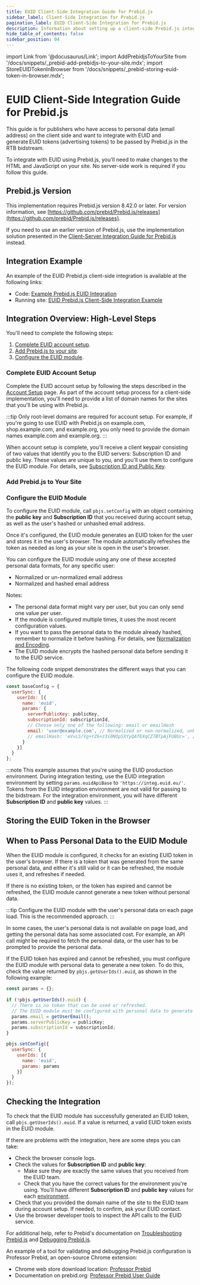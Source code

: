 ```yaml
---
title: EUID Client-Side Integration Guide for Prebid.js
sidebar_label: Client-Side Integration for Prebid.js
pagination_label: EUID Client-Side Integration for Prebid.js
description: Information about setting up a client-side Prebid.js integration.
hide_table_of_contents: false
sidebar_position: 04
---
```


import Link from '@docusaurus/Link';
import AddPrebidjsToYourSite from '/docs/snippets/_prebid-add-prebidjs-to-your-site.mdx';
import StoreEUIDTokenInBrowser from '/docs/snippets/_prebid-storing-euid-token-in-browser.mdx';

# EUID Client-Side Integration Guide for Prebid.js

This guide is for publishers who have access to <Link href="../ref-info/glossary-uid#gl-personal-data">personal data</Link> (email address) on the client side and want to integrate with EUID and generate <Link href="../ref-info/glossary-uid#gl-euid-token">EUID tokens</Link> (advertising tokens) to be passed by Prebid.js in the RTB <Link href="../ref-info/glossary-uid#gl-bidstream">bidstream</Link>.

To integrate with EUID using Prebid.js, you'll need to make changes to the HTML and JavaScript on your site. No server-side work is required if you follow this guide.

## Prebid.js Version

This implementation requires Prebid.js version 8.42.0 or later. For version information, see [https://github.com/prebid/Prebid.js/releases](https://github.com/prebid/Prebid.js/releases).

If you need to use an earlier version of Prebid.js, use the implementation solution presented in the [Client-Server Integration Guide for Prebid.js](integration-prebid-client-server.md) instead.

## Integration Example

An example of the EUID Prebid.js client-side integration is available at the following links:

- Code: [Example Prebid.js EUID Integration](https://github.com/European-Unified-ID/EUID-docs/tree/main/static/examples/cstg-prebid-example)
- Running site: [EUID Prebid.js Client-Side Integration Example](https://euid.eu/examples/cstg-prebid-example/)

## Integration Overview: High-Level Steps

You'll need to complete the following steps:

1. [Complete EUID account setup](#complete-euid-account-setup).
2. [Add Prebid.js to your site](#add-prebidjs-to-your-site).
3. [Configure the EUID module](#configure-the-euid-module).


### Complete EUID Account Setup

Complete the EUID account setup by following the steps described in the [Account Setup](../getting-started/gs-account-setup.md) page. As part of the account setup process for a client-side implementation, you'll need to provide a list of domain names for the sites that you'll be using with Prebid.js.

:::tip
Only root-level domains are required for account setup. For example, if you're going to use EUID with Prebid.js on example.com, shop.example.com, and example.org, you only need to provide the domain names example.com and example.org.
:::

When account setup is complete, you'll receive a client keypair consisting of two values that identify you to the EUID servers: Subscription ID and public key. These values are unique to you, and you'll use them to configure the EUID module. For details, see [Subscription ID and Public Key](../getting-started/gs-credentials.md#subscription-id-and-public-key).

### Add Prebid.js to Your Site

<AddPrebidjsToYourSite />

### Configure the EUID Module

To configure the EUID module, call `pbjs.setConfig` with an object containing the **public key** and **Subscription ID** that you received during account setup, as well as the user's hashed or unhashed email address.

Once it's configured, the EUID module generates an EUID token for the user and stores it in the user's browser. The module automatically refreshes the token as needed as long as your site is open in the user's browser.

You can configure the EUID module using any one of these accepted personal data formats, for any specific user:

- Normalized or un-normalized email address
- Normalized and hashed email address

Notes:

- The personal data format might vary per user, but you can only send one value per user.
- If the module is configured multiple times, it uses the most recent configuration values.
- If you want to pass the personal data to the module already hashed, remember to normalize it before hashing. For details, see [Normalization and Encoding](../getting-started/gs-normalization-encoding.md).
- The EUID module encrypts the hashed personal data before sending it to the EUID service.

The following code snippet demonstrates the different ways that you can configure the EUID module.

```js
const baseConfig = {
  userSync: {
    userIds: [{
      name: 'euid',
      params: {
        serverPublicKey: publicKey,
        subscriptionId: subscriptionId,
        // Choose only one of the following: email or emailHash
        email: 'user@example.com', // Normalized or non-normalized, unhashed email address
        // emailHash: 'eVvLS/Vg+YZ6+z3i0NOpSXYyQAfEXqCZ7BTpAjFUBUc=', // Normalized and hashed email address
      }
    }]
  }
};
```

:::note
This example assumes that you're using the EUID production environment. During integration testing, use the EUID integration environment by setting `params.euidApiBase` to `'https://integ.euid.eu/'`. Tokens from the EUID integration environment are not valid for passing to the bidstream. For the integration environment, you will have different **Subscription ID** and **public key** values.
:::

## Storing the EUID Token in the Browser

<StoreEUIDTokenInBrowser />

## When to Pass Personal Data to the EUID Module

When the EUID module is configured, it checks for an existing EUID token in the user's browser. If there is a token that was generated from the same personal data, and either it's still valid or it can be refreshed, the module uses it, and refreshes if needed.

If there is no existing token, or the token has expired and cannot be refreshed, the EUID module cannot generate a new token without personal data.

:::tip
Configure the EUID module with the user's personal data on each page load. This is the recommended approach.
:::

In some cases, the user's personal data is not available on page load, and getting the personal data has some associated cost. For example, an API call might be required to fetch the personal data, or the user has to be prompted to provide the personal data.

If the EUID token has expired and cannot be refreshed, you must configure the EUID module with personal data to generate a new token. To do this, check the value returned by `pbjs.getUserIds().euid`, as shown in the following example:

```js
const params = {}; 
 
if (!pbjs.getUserIds().euid) {
  // There is no token that can be used or refreshed. 
  // The EUID module must be configured with personal data to generate a new token. 
  params.email = getUserEmail(); 
  params.serverPublicKey = publicKey; 
  params.subscriptionId = subscriptionId; 
} 

pbjs.setConfig({ 
  userSync: { 
    userIds: [{ 
      name: 'euid', 
      params: params 
    }] 
  } 
}); 
```

## Checking the Integration

To check that the EUID module has successfully generated an EUID token, call `pbjs.getUserIds().euid`. If a value is returned, a valid EUID token exists in the EUID module.

If there are problems with the integration, here are some steps you can take:

- Check the browser console logs.
- Check the values for **Subscription ID** and **public key**:
  - Make sure they are exactly the same values that you received from the EUID team.
  - Check that you have the correct values for the environment you're using. You'll have different **Subscription ID** and **public key** values for each [environment](../getting-started/gs-environments.md).
- Check that you provided the domain name of the site to the EUID team during account setup. If needed, to confirm, ask your EUID contact.
- Use the browser developer tools to inspect the API calls to the EUID service.

For additional help, refer to Prebid's documentation on [Troubleshooting Prebid.js](https://docs.prebid.org/troubleshooting/troubleshooting-guide.html) and [Debugging Prebid.js](https://docs.prebid.org/debugging/debugging.html).

An example of a tool for validating and debugging Prebid.js configuration is Professor Prebid, an open-source Chrome extension:

- Chrome web store download location: [Professor Prebid](https://chromewebstore.google.com/detail/professor-prebid/kdnllijdimhbledmfdbljampcdphcbdc)
- Documentation on prebid.org: [Professor Prebid User Guide](https://docs.prebid.org/tools/professor-prebid.html)

<!-- Reduce Latency by Setting the API Base URL for the Production Environment not applicable for EUID -->
